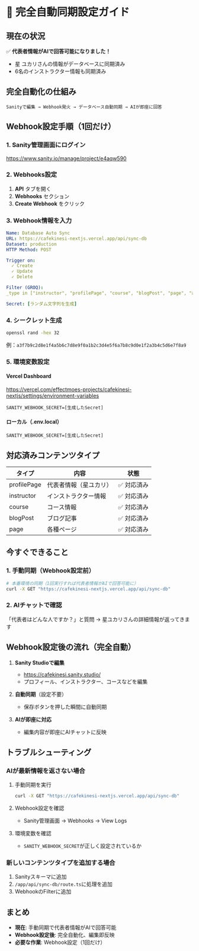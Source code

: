 # 🚀 完全自動同期設定ガイド

## 現在の状況
✅ **代表者情報がAIで回答可能になりました！**
- 星 ユカリさんの情報がデータベースに同期済み
- 6名のインストラクター情報も同期済み

## 完全自動化の仕組み
```
Sanityで編集 → Webhook発火 → データベース自動同期 → AIが即座に回答
```

## Webhook設定手順（1回だけ）

### 1. Sanity管理画面にログイン
https://www.sanity.io/manage/project/e4aqw590

### 2. Webhooks設定
1. **API** タブを開く
2. **Webhooks** セクション
3. **Create Webhook** をクリック

### 3. Webhook情報を入力

```yaml
Name: Database Auto Sync
URL: https://cafekinesi-nextjs.vercel.app/api/sync-db
Dataset: production
HTTP Method: POST

Trigger on:
  ✓ Create
  ✓ Update
  ✓ Delete

Filter (GROQ):
_type in ["instructor", "profilePage", "course", "blogPost", "page", "aboutPage"]

Secret: [ランダム文字列を生成]
```

### 4. シークレット生成
```bash
openssl rand -hex 32
```
例：`a3f7b9c2d8e1f4a5b6c7d8e9f0a1b2c3d4e5f6a7b8c9d0e1f2a3b4c5d6e7f8a9`

### 5. 環境変数設定

#### Vercel Dashboard
https://vercel.com/effectmoes-projects/cafekinesi-nextjs/settings/environment-variables

```
SANITY_WEBHOOK_SECRET=[生成したSecret]
```

#### ローカル（.env.local）
```
SANITY_WEBHOOK_SECRET=[生成したSecret]
```

## 対応済みコンテンツタイプ

| タイプ | 内容 | 状態 |
|-------|------|------|
| profilePage | 代表者情報（星ユカリ） | ✅ 対応済み |
| instructor | インストラクター情報 | ✅ 対応済み |
| course | コース情報 | ✅ 対応済み |
| blogPost | ブログ記事 | ✅ 対応済み |
| page | 各種ページ | ✅ 対応済み |

## 今すぐできること

### 1. 手動同期（Webhook設定前）
```bash
# 本番環境の同期（1回実行すれば代表者情報がAIで回答可能に）
curl -X GET "https://cafekinesi-nextjs.vercel.app/api/sync-db"
```

### 2. AIチャットで確認
「代表者はどんな人ですか？」と質問
→ 星ユカリさんの詳細情報が返ってきます

## Webhook設定後の流れ（完全自動）

1. **Sanity Studioで編集**
   - https://cafekinesi.sanity.studio/
   - プロフィール、インストラクター、コースなどを編集

2. **自動同期**（設定不要）
   - 保存ボタンを押した瞬間に自動同期

3. **AIが即座に対応**
   - 編集内容が即座にAIチャットに反映

## トラブルシューティング

### AIが最新情報を返さない場合
1. 手動同期を実行
   ```bash
   curl -X GET "https://cafekinesi-nextjs.vercel.app/api/sync-db"
   ```

2. Webhook設定を確認
   - Sanity管理画面 → Webhooks → View Logs

3. 環境変数を確認
   - `SANITY_WEBHOOK_SECRET`が正しく設定されているか

### 新しいコンテンツタイプを追加する場合
1. Sanityスキーマに追加
2. `/app/api/sync-db/route.ts`に処理を追加
3. WebhookのFilterに追加

## まとめ
- **現在**: 手動同期で代表者情報がAIで回答可能
- **Webhook設定後**: 完全自動化、編集即反映
- **必要な作業**: Webhook設定（1回だけ）